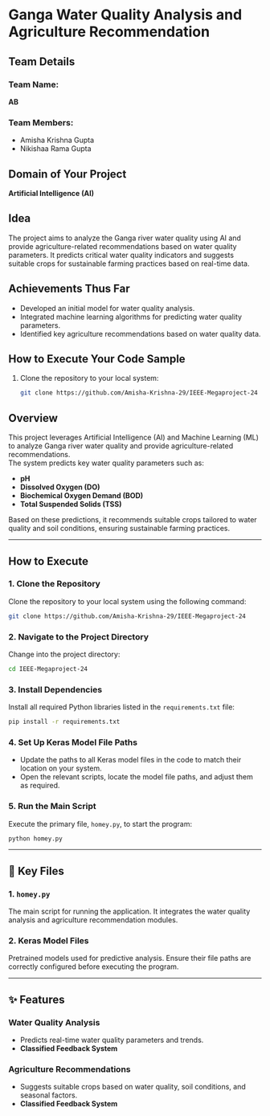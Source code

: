 
# Ganga Water Quality Analysis and Agriculture Recommendation
## Team Details

### Team Name:
**AB**

### Team Members:
- Amisha Krishna Gupta  
- Nikishaa Rama Gupta  

## Domain of Your Project
**Artificial Intelligence (AI)**

## Idea
The project aims to analyze the Ganga river water quality using AI and provide agriculture-related recommendations based on water quality parameters. It predicts critical water quality indicators and suggests suitable crops for sustainable farming practices based on real-time data.

## Achievements Thus Far
- Developed an initial model for water quality analysis.
- Integrated machine learning algorithms for predicting water quality parameters.
- Identified key agriculture recommendations based on water quality data.

## How to Execute Your Code Sample
1. Clone the repository to your local system:
   ```bash
   git clone https://github.com/Amisha-Krishna-29/IEEE-Megaproject-24

## Overview  
This project leverages Artificial Intelligence (AI) and Machine Learning (ML) to analyze Ganga river water quality and provide agriculture-related recommendations.  
The system predicts key water quality parameters such as:  
- **pH**  
- **Dissolved Oxygen (DO)**  
- **Biochemical Oxygen Demand (BOD)**  
- **Total Suspended Solids (TSS)**  

Based on these predictions, it recommends suitable crops tailored to water quality and soil conditions, ensuring sustainable farming practices.

---

## How to Execute  

### 1. Clone the Repository  
Clone the repository to your local system using the following command:  
```bash
git clone https://github.com/Amisha-Krishna-29/IEEE-Megaproject-24
```

### 2. Navigate to the Project Directory  
Change into the project directory:  
```bash
cd IEEE-Megaproject-24
```

### 3. Install Dependencies  
Install all required Python libraries listed in the `requirements.txt` file:  
```bash
pip install -r requirements.txt
```

### 4. Set Up Keras Model File Paths  
- Update the paths to all Keras model files in the code to match their location on your system.  
- Open the relevant scripts, locate the model file paths, and adjust them as required.

### 5. Run the Main Script  
Execute the primary file, `homey.py`, to start the program:  
```bash
python homey.py
```

---

## 📂 Key Files  

### 1. `homey.py`  
The main script for running the application. It integrates the water quality analysis and agriculture recommendation modules.  

### 2. Keras Model Files  
Pretrained models used for predictive analysis. Ensure their file paths are correctly configured before executing the program.

---

## ✨ Features  

### Water Quality Analysis  
- Predicts real-time water quality parameters and trends.  
- **Classified Feedback System**  

### Agriculture Recommendations  
- Suggests suitable crops based on water quality, soil conditions, and seasonal factors.  
- **Classified Feedback System**
